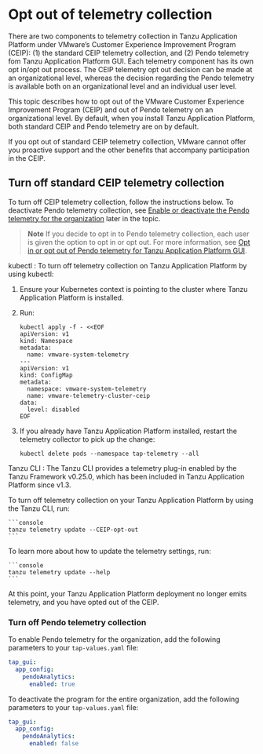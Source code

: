 # Opt out of telemetry collection

There are two components to telemetry collection in Tanzu Application Platform under VMware’s Customer Experience Improvement Program (CEIP): (1) the standard CEIP telemetry collection, and (2)  Pendo telemetry fom Tanzu Application Platform GUI. Each telemetry component has its own opt in/opt out process. The CEIP telemetry opt out decision can be made at an organizational level, whereas the decision regarding the Pendo telemetry is available both on an organizational level and an individual user level.

This topic describes how to opt out of the VMware Customer Experience Improvement Program (CEIP) and out of Pendo telemetry on an organizational level. By default, when you install Tanzu Application Platform, both standard CEIP and Pendo telemetry are on by default. 

If you opt out of standard CEIP telemetry collection, VMware cannot offer you proactive support and the other benefits that accompany participation in the CEIP.

## <a id="turn-off"></a> Turn off standard CEIP telemetry collection

To turn off CEIP telemetry collection, follow the instructions below.
To deactivate Pendo telemetry collection, see
[Enable or deactivate the Pendo telemetry for the organization](#nbl-or-dsbl-pendo-for-org) later in the topic.

> **Note** If you decide to opt in to Pendo telemetry collection, each user is given the option to
> opt in or opt out. For more information, see
> [Opt in or opt out of Pendo telemetry for Tanzu Application Platform GUI](tap-portal-telemetry.hbs.md).


kubectl
: To turn off telemetry collection on Tanzu Application Platform by using kubectl:

   1. Ensure your Kubernetes context is pointing to the cluster where Tanzu Application Platform is
      installed.

   2. Run:

        ```console
        kubectl apply -f - <<EOF
        apiVersion: v1
        kind: Namespace
        metadata:
          name: vmware-system-telemetry
        ---
        apiVersion: v1
        kind: ConfigMap
        metadata:
          namespace: vmware-system-telemetry
          name: vmware-telemetry-cluster-ceip
        data:
          level: disabled
        EOF
        ```

   3. If you already have Tanzu Application Platform installed, restart the telemetry collector to
      pick up the change:

        ```console
        kubectl delete pods --namespace tap-telemetry --all
        ```

Tanzu CLI
: The Tanzu CLI provides a telemetry plug-in enabled by the Tanzu Framework v0.25.0, which has been
  included in Tanzu Application Platform since v1.3.

  To turn off telemetry collection on your Tanzu Application Platform by using the Tanzu CLI, run:

    ```console
    tanzu telemetry update --CEIP-opt-out
    ```

  To learn more about how to update the telemetry settings, run:

    ```console
    tanzu telemetry update --help
    ```

At this point, your Tanzu Application Platform deployment no longer emits telemetry, and you have
opted out of the CEIP.

### <a id="nbl-or-dsbl-pendo-for-org"></a> Turn off Pendo telemetry collection

To enable Pendo telemetry for the organization, add the following parameters to your `tap-values.yaml`
file:

```yaml
tap_gui:
  app_config:
    pendoAnalytics:
      enabled: true
```

To deactivate the program for the entire organization, add the following parameters to your
`tap-values.yaml` file:

```yaml
tap_gui:
  app_config:
    pendoAnalytics:
      enabled: false
```

